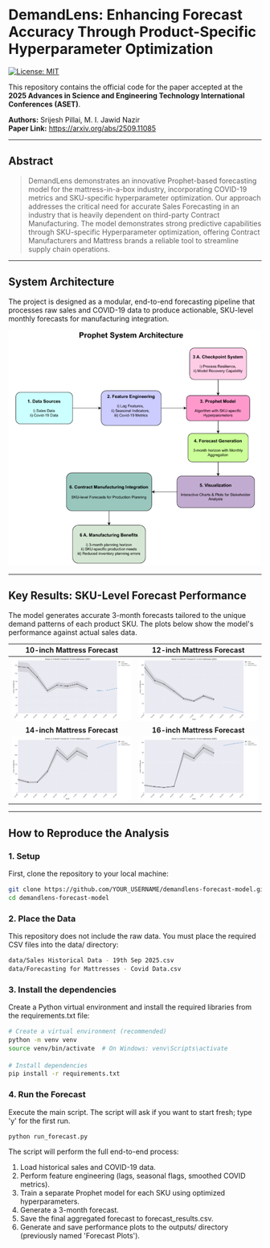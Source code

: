 # DemandLens: Enhancing Forecast Accuracy Through Product-Specific Hyperparameter Optimization

[![License: MIT](https://img.shields.io/badge/License-MIT-yellow.svg)](https://opensource.org/licenses/MIT)

This repository contains the official code for the paper accepted at the **2025 Advances in Science and Engineering Technology International Conferences (ASET)**.

**Authors:** Srijesh Pillai, M. I. Jawid Nazir  
**Paper Link:** https://arxiv.org/abs/2509.11085

---

## Abstract
> DemandLens demonstrates an innovative Prophet-based forecasting model for the mattress-in-a-box industry, incorporating COVID-19 metrics and SKU-specific hyperparameter optimization.
> Our approach addresses the critical need for accurate Sales Forecasting in an industry that is heavily dependent on third-party Contract Manufacturing.
> The model demonstrates strong predictive capabilities through SKU-specific Hyperparameter optimization, offering Contract Manufacturers and Mattress brands a reliable tool to streamline supply chain operations.

---

## System Architecture

The project is designed as a modular, end-to-end forecasting pipeline that processes raw sales and COVID-19 data to produce actionable, SKU-level monthly forecasts for manufacturing integration.

<img src="demandlens-architecture.png" width="800">

---

## Key Results: SKU-Level Forecast Performance

The model generates accurate 3-month forecasts tailored to the unique demand patterns of each product SKU. The plots below show the model's performance against actual sales data.

| 10-inch Mattress Forecast | 12-inch Mattress Forecast |
| :---: | :---: |
| <img src="outputs/forecast_10-inch_mattresses_2025.png" width="400"> | <img src="outputs/forecast_12-inch_mattresses_2025.png" width="400"> |
| **14-inch Mattress Forecast** | **16-inch Mattress Forecast** |
| <img src="outputs/forecast_14-inch_mattresses_2025.png" width="400"> | <img src="outputs/forecast_16-inch_mattresses_2025.png" width="400"> |

---

## How to Reproduce the Analysis

### 1. Setup

First, clone the repository to your local machine:
```bash
git clone https://github.com/YOUR_USERNAME/demandlens-forecast-model.git
cd demandlens-forecast-model
```

### 2. Place the Data

This repository does not include the raw data. You must place the required CSV files into the data/ directory:
```bash
data/Sales Historical Data - 19th Sep 2025.csv
data/Forecasting for Mattresses - Covid Data.csv
```

### 3. Install the dependencies

Create a Python virtual environment and install the required libraries from the requirements.txt file:
```bash
# Create a virtual environment (recommended)
python -m venv venv
source venv/bin/activate  # On Windows: venv\Scripts\activate

# Install dependencies
pip install -r requirements.txt
```

### 4. Run the Forecast

Execute the main script. The script will ask if you want to start fresh; type 'y' for the first run.
```bash
python run_forecast.py
```

The script will perform the full end-to-end process:
1. Load historical sales and COVID-19 data.
2. Perform feature engineering (lags, seasonal flags, smoothed COVID metrics).
3. Train a separate Prophet model for each SKU using optimized hyperparameters.
4. Generate a 3-month forecast.
5. Save the final aggregated forecast to forecast_results.csv.
6. Generate and save performance plots to the outputs/ directory (previously named 'Forecast Plots').
